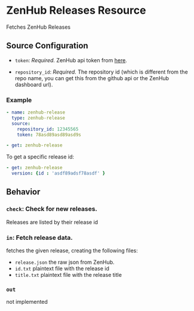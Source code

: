 # ZenHub Releases Resource

Fetches ZenHub Releases

## Source Configuration

* `token`: *Required.* ZenHub api token from [here](https://app.zenhub.com/dashboard/tokens).

* `repository_id`: *Required.* The repository id (which is different from the repo name, you can get this from the github api or the ZenHub dashboard url).

### Example

``` yaml
- name: zenhub-release
  type: zenhub-release
  source:
    repository_id: 12345565
    token: 78asd89asd89asd9s
```

``` yaml
- get: zenhub-release
```

To get a specific release id:

``` yaml
- get: zenhub-release
  version: {id : 'asdf89adsf78asdf' }
```

## Behavior

### `check`: Check for new releases.

Releases are listed by their release id

### `in`: Fetch release data.

fetches the given release, creating the following files:
* `release.json` the raw json from ZenHub.
* `id.txt` plaintext file with the release id
* `title.txt` plaintext file with the release title


### `out`

not implemented
